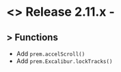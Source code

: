 # <> Release 2.11.x - 

## > Functions
- Add `prem.accelScroll()`
- Add `prem.Excalibur.lockTracks()`
